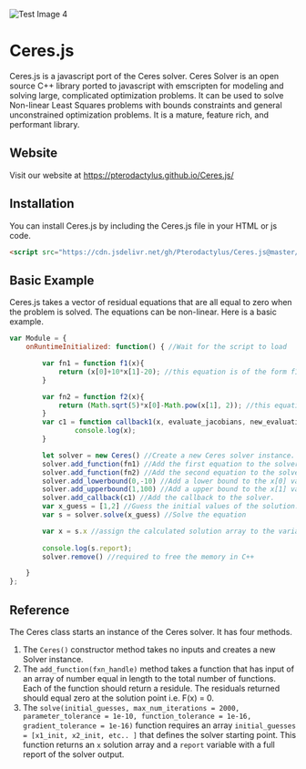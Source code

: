![Test Image 4](https://travis-ci.com/Pterodactylus/Ceres.js.svg?branch=master)

# Ceres.js
Ceres.js is a javascript port of the Ceres solver. Ceres Solver is an open source C++ library ported to javascript with emscripten for modeling and solving large, complicated optimization problems. It can be used to solve Non-linear Least Squares problems with bounds constraints and general unconstrained optimization problems. It is a mature, feature rich, and performant library.

## Website
Visit our website at https://pterodactylus.github.io/Ceres.js/

## Installation
You can install Ceres.js by including the Ceres.js file in your HTML or js code.

```HTML
<script src="https://cdn.jsdelivr.net/gh/Pterodactylus/Ceres.js@master/Ceres-v1.3.0.js"></script>
```

## Basic Example
Ceres.js takes a vector of residual equations that are all equal to zero when the problem is solved. The equations can be non-linear. Here is a basic example.

```javascript
var Module = {
	onRuntimeInitialized: function() { //Wait for the script to load

		var fn1 = function f1(x){
			return (x[0]+10*x[1]-20); //this equation is of the form f1(x) = 0 
		}

		var fn2 = function f2(x){
			return (Math.sqrt(5)*x[0]-Math.pow(x[1], 2)); //this equation is of the form f2(x) = 0 
		}
		var c1 = function callback1(x, evaluate_jacobians, new_evaluation_point){
				console.log(x);
		}

		let solver = new Ceres() //Create a new Ceres solver instance.
		solver.add_function(fn1) //Add the first equation to the solver.
		solver.add_function(fn2) //Add the second equation to the solver.
		solver.add_lowerbound(0,-10) //Add a lower bound to the x[0] variable
		solver.add_upperbound(1,100) //Add a upper bound to the x[1] variable
		solver.add_callback(c1) //Add the callback to the solver.
		var x_guess = [1,2] //Guess the initial values of the solution.
		var s = solver.solve(x_guess) //Solve the equation

		var x = s.x //assign the calculated solution array to the variable x
		
		console.log(s.report);
		solver.remove() //required to free the memory in C++

	}
};
```

## Reference
The Ceres class starts an instance of the Ceres solver. It has four methods.

1. The `Ceres()` constructor method takes no inputs and creates a new Solver instance.
2. The `add_function(fxn_handle)` method takes a function that has input of an array of number equal in length to the total number of functions. Each of the function should return a residule. The residuals returned should equal zero at the solution point i.e. F(x) = 0.
3. The `solve(initial_guesses, max_num_iterations = 2000, parameter_tolerance = 1e-10, function_tolerance = 1e-16, gradient_tolerance = 1e-16)` function requires an array `initial_guesses = [x1_init, x2_init, etc.. ]` that defines the solver starting point. This function returns an `x` solution array and a `report` variable with a full report of the solver output.